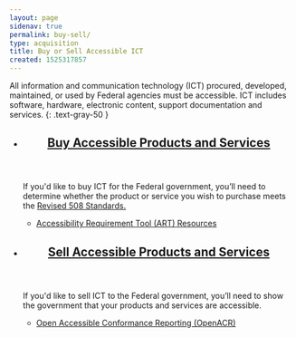 ```yaml
---
layout: page
sidenav: true
permalink: buy-sell/
type: acquisition
title: Buy or Sell Accessible ICT
created: 1525317857
---
```


All information and communication technology (ICT) procured, developed, maintained, or used by Federal agencies must be accessible. ICT includes software, hardware, electronic content, support documentation and services.
{: .text-gray-50 }

<section class="usa-section">
  <ul class="usa-card-group">
  <li class="tablet:grid-col-6 usa-card"><div class="usa-card__container radius-md">
  <header class="usa-card__header">
  <h2 class="usa-card__heading font-family-sans"><a href="{{site.baseurl}}/buy/">Buy Accessible Products and Services</a></h2>
</header>
  <div class="usa-card__body">
  <p>If you'd like to buy ICT for the Federal government, you’ll need to determine whether the product or service you wish to purchase meets the <a href="https://www.access-board.gov/guidelines-and-standards/communications-and-it/about-the-ict-refresh/final-rule/text-of-the-standards-and-guidelines">Revised 508 Standards.</a></p>
  <ul class="add-list-reset"><li><a href="{{site.baseurl}}/buy/accessibility-requirements-tool/">Accessibility Requirement Tool (ART) Resources</a></li></ul>
</div>
</div></li>
  <li class="tablet:grid-col-6 usa-card"><div class="usa-card__container radius-md">
  <header class="usa-card__header">
  <h2 class="usa-card__heading font-family-sans"><a href="{{site.baseurl}}/sell/">Sell Accessible Products and Services</a></h2>
</header>
  <div class="usa-card__body">
  <p>If you'd like to sell ICT to the Federal government, you’ll need to show the government that your products and services are accessible. </p>
  <ul class="add-list-reset"><li><a href="{{site.baseurl}}/openacr/">Open Accessible Conformance Reporting (OpenACR)</a></li></ul>
</div>
</div></li>
</ul>
</section>

